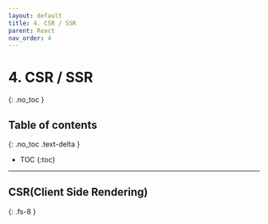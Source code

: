 ```yaml
---
layout: default
title: 4. CSR / SSR
parent: React
nav_order: 4
---
```


# 4. CSR / SSR
{: .no_toc }

## Table of contents
{: .no_toc .text-delta }

- TOC
{:toc}

---

## CSR(Client Side Rendering)
{: .fs-8 }

